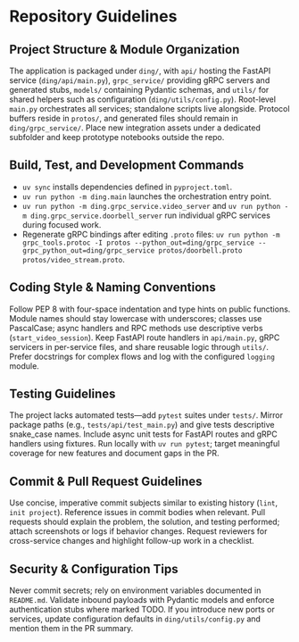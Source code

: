 # Repository Guidelines

## Project Structure & Module Organization
The application is packaged under `ding/`, with `api/` hosting the FastAPI service (`ding/api/main.py`), `grpc_service/` providing gRPC servers and generated stubs, `models/` containing Pydantic schemas, and `utils/` for shared helpers such as configuration (`ding/utils/config.py`). Root-level `main.py` orchestrates all services; standalone scripts live alongside. Protocol buffers reside in `protos/`, and generated files should remain in `ding/grpc_service/`. Place new integration assets under a dedicated subfolder and keep prototype notebooks outside the repo.

## Build, Test, and Development Commands
- `uv sync` installs dependencies defined in `pyproject.toml`.
- `uv run python -m ding.main` launches the orchestration entry point.
- `uv run python -m ding.grpc_service.video_server` and `uv run python -m ding.grpc_service.doorbell_server` run individual gRPC services during focused work.
- Regenerate gRPC bindings after editing `.proto` files: `uv run python -m grpc_tools.protoc -I protos --python_out=ding/grpc_service --grpc_python_out=ding/grpc_service protos/doorbell.proto protos/video_stream.proto`.

## Coding Style & Naming Conventions
Follow PEP 8 with four-space indentation and type hints on public functions. Module names should stay lowercase with underscores; classes use PascalCase; async handlers and RPC methods use descriptive verbs (`start_video_session`). Keep FastAPI route handlers in `api/main.py`, gRPC servicers in per-service files, and share reusable logic through `utils/`. Prefer docstrings for complex flows and log with the configured `logging` module.

## Testing Guidelines
The project lacks automated tests—add `pytest` suites under `tests/`. Mirror package paths (e.g., `tests/api/test_main.py`) and give tests descriptive snake_case names. Include async unit tests for FastAPI routes and gRPC handlers using fixtures. Run locally with `uv run pytest`; target meaningful coverage for new features and document gaps in the PR.

## Commit & Pull Request Guidelines
Use concise, imperative commit subjects similar to existing history (`lint`, `init project`). Reference issues in commit bodies when relevant. Pull requests should explain the problem, the solution, and testing performed; attach screenshots or logs if behavior changes. Request reviewers for cross-service changes and highlight follow-up work in a checklist.

## Security & Configuration Tips
Never commit secrets; rely on environment variables documented in `README.md`. Validate inbound payloads with Pydantic models and enforce authentication stubs where marked TODO. If you introduce new ports or services, update configuration defaults in `ding/utils/config.py` and mention them in the PR summary.
